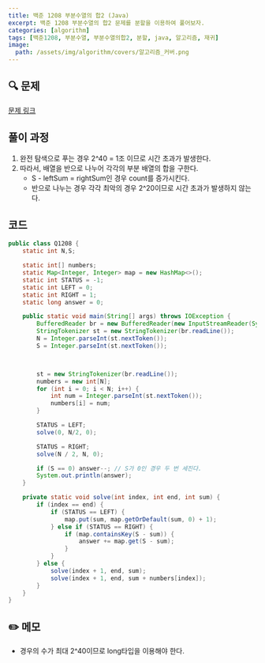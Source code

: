 ```yaml
---
title: 백준 1208 부분수열의 합2 (Java)
excerpt: 백준 1208 부분수열의 합2 문제를 분할을 이용하여 풀어보자.
categories: [algorithm]
tags: [백준1208, 부분수열, 부분수열의합2, 분할, java, 알고리즘, 재귀]
image:
  path: /assets/img/algorithm/covers/알고리즘_커버.png
---
```


## 🔍 문제
[문제 링크](https://www.acmicpc.net/problem/1208)

## 풀이 과정
1. 완전 탐색으로 푸는 경우 2^40 = 1조 이므로 시간 초과가 발생한다.
2. 따라서, 배열을 반으로 나누어 각각의 부분 배열의 합을 구한다. 
   - S - leftSum = rightSum인 경우 count를 증가시킨다.
   - 반으로 나누는 경우 각각 최악의 경우 2^20이므로 시간 초과가 발생하지 않는다.

## 코드
~~~java
public class Q1208 {
    static int N,S;

    static int[] numbers;
    static Map<Integer, Integer> map = new HashMap<>();
    static int STATUS = -1;
    static int LEFT = 0;
    static int RIGHT = 1;
    static long answer = 0;

    public static void main(String[] args) throws IOException {
        BufferedReader br = new BufferedReader(new InputStreamReader(System.in));
        StringTokenizer st = new StringTokenizer(br.readLine());
        N = Integer.parseInt(st.nextToken());
        S = Integer.parseInt(st.nextToken());



        st = new StringTokenizer(br.readLine());
        numbers = new int[N];
        for (int i = 0; i < N; i++) {
            int num = Integer.parseInt(st.nextToken());
            numbers[i] = num;
        }

        STATUS = LEFT;
        solve(0, N/2, 0);

        STATUS = RIGHT;
        solve(N / 2, N, 0);

        if (S == 0) answer--; // S가 0인 경우 두 번 세진다.
        System.out.println(answer);
    }

    private static void solve(int index, int end, int sum) {
        if (index == end) {
            if (STATUS == LEFT) {
                map.put(sum, map.getOrDefault(sum, 0) + 1);
            } else if (STATUS == RIGHT) {
                if (map.containsKey(S - sum)) {
                    answer += map.get(S - sum);
                }
            }
        } else {
            solve(index + 1, end, sum);
            solve(index + 1, end, sum + numbers[index]);
        }
    }
}
~~~

## ✏️ 메모
- 경우의 수가 최대 2^40이므로 long타입을 이용해야 한다. 

